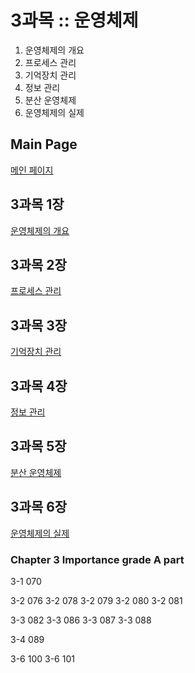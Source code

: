 # 3과목 :: 운영체제
1. 운영체제의 개요
2. 프로세스 관리
3. 기억장치 관리
4. 정보 관리
5. 분산 운영체제
6. 운영체제의 실제


## Main Page
[메인 페이지](https://github.com/JuNijen/Industrial-Engineer-Information-Processing/wiki/0_Main-Page)

## 3과목 1장
[운영체제의 개요](https://github.com/JuNijen/Industrial-Engineer-Information-Processing/wiki/3%EA%B3%BC%EB%AA%A9-1%EC%9E%A5---%EC%9A%B4%EC%98%81%EC%B2%B4%EC%A0%9C%EC%9D%98-%EA%B0%9C%EC%9A%94)

## 3과목 2장 
[프로세스 관리](https://github.com/JuNijen/Industrial-Engineer-Information-Processing/wiki/3%EA%B3%BC%EB%AA%A9-2%EC%9E%A5---%ED%94%84%EB%A1%9C%EC%84%B8%EC%8A%A4-%EA%B4%80%EB%A6%AC)

## 3과목 3장
[기억장치 관리](https://github.com/JuNijen/Industrial-Engineer-Information-Processing/wiki/3%EA%B3%BC%EB%AA%A9-3%EC%9E%A5---%EA%B8%B0%EC%96%B5%EC%9E%A5%EC%B9%98-%EA%B4%80%EB%A6%AC)

## 3과목 4장
[정보 관리](https://github.com/JuNijen/Industrial-Engineer-Information-Processing/wiki/3%EA%B3%BC%EB%AA%A9-4%EC%9E%A5---%EC%A0%95%EB%B3%B4-%EA%B4%80%EB%A6%AC)

## 3과목 5장
[분산 운영체제](https://github.com/JuNijen/Industrial-Engineer-Information-Processing/wiki/3%EA%B3%BC%EB%AA%A9-5%EC%9E%A5---%EB%B6%84%EC%82%B0-%EC%9A%B4%EC%98%81%EC%B2%B4%EC%A0%9C)

## 3과목 6장
[운영체제의 실제](https://github.com/JuNijen/Industrial-Engineer-Information-Processing/wiki/3%EA%B3%BC%EB%AA%A9-6%EC%9E%A5---%EC%9A%B4%EC%98%81%EC%B2%B4%EC%A0%9C%EC%9D%98-%EC%8B%A4%EC%A0%9C)


### Chapter 3 Importance grade A part
3-1 070

3-2 076
3-2 078
3-2 079
3-2 080
3-2 081

3-3 082
3-3 086
3-3 087
3-3 088

3-4 089

3-6 100
3-6 101